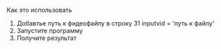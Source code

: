 Как это использовать

1) Добавтье путь к фидеофайлу в строку 31 inputvid = 'путь к файлу'
2) Запустите программу
3) Получите результат